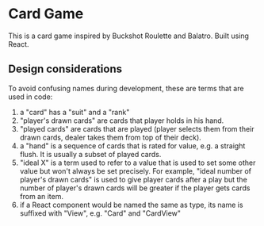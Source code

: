 # Card Game

This is a card game inspired by Buckshot Roulette and Balatro. Built using React.

## Design considerations

To avoid confusing names during development, these are terms that are used in code:

1. a "card" has a "suit" and a "rank"
1. "player's drawn cards" are cards that player holds in his hand.
2. "played cards" are cards that are played (player selects them from their drawn cards, dealer takes them from top of their deck).
3. a "hand" is a sequence of cards that is rated for value, e.g. a straight flush. It is usually a subset of played cards.
1. "ideal X" is a term used to refer to a value that is used to set some other value but won't always be set precisely. For example, "ideal number of player's drawn cards" is used to give player cards after a play but the number of player's drawn cards will be greater if the player gets cards from an item.
2. if a React component would be named the same as type, its name is suffixed with "View", e.g. "Card" and "CardView"
